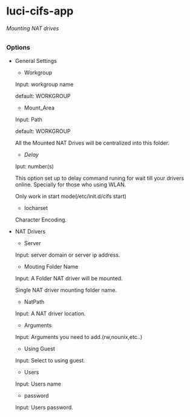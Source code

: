 
# luci-cifs-app
###### Mounting NAT drives

### Options

* General Settings

    * Workgroup
    > 
    Input: workgroup name
    > 
    default: WORKGROUP

    * Mount_Area
    > 
    Input: Path
    > 
    default: WORKGROUP
    > 
    All the Mounted NAT Drives will be centralized into this folder.

    * *Delay*
    > 
    Iput: number(s)
    >
    This option set up to delay command runing for wait till your drivers online.
    Specially for those who using WLAN.
    >
    Only work in start mode(/etc/init.d/cifs start) 

    * Iocharset
    >
    Character Encoding.


* NAT Drivers

    * Server
    > 
    Input: server domain or server ip address.
    
    * Mouting Folder Name
    > 
    Input: A Folder NAT driver will be mounted.
    >
    Single NAT driver mounting folder name.
    
    * NatPath
    >
    Input: A NAT driver location.
    
    * Arguments
    >
    Input: Arguments you need to add.(rw,nounix,etc..)
    
    * Using Guest
    >
    Input: Select to using guest.
    
    * Users
    >
    Input: Users name
    
    * password
    >
    Input: Users password.
    